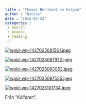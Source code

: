 ```yaml
---
title : "Thomas Bernhard om helgen"
author : "Niklas"
date : "2015-03-22"
categories : 
 - health
 - people
 - reading
---
```


[![wpid-wp-1427025081561.jpeg](https://niklasblog.com/wp-content/wpid-wp-1427025081561-687x1024.jpeg)](https://niklasblog.com/wp-content/wpid-wp-1427025081561.jpeg)

[![wpid-wp-1427025087972.jpeg](https://niklasblog.com/wp-content/wpid-wp-1427025087972-647x1024.jpeg)](https://niklasblog.com/wp-content/wpid-wp-1427025087972.jpeg)

[![wpid-wp-1427025093053.jpeg](https://niklasblog.com/wp-content/wpid-wp-1427025093053-613x1024.jpeg)](https://niklasblog.com/wp-content/wpid-wp-1427025093053.jpeg)

[![wpid-wp-1427025097535.jpeg](https://niklasblog.com/wp-content/wpid-wp-1427025097535-614x1024.jpeg)](https://niklasblog.com/wp-content/wpid-wp-1427025097535.jpeg)

[![wpid-wp-1427025101734.jpeg](https://niklasblog.com/wp-content/wpid-wp-1427025101734-647x1024.jpeg)](https://niklasblog.com/wp-content/wpid-wp-1427025101734.jpeg)

Från "_Källaren_".
